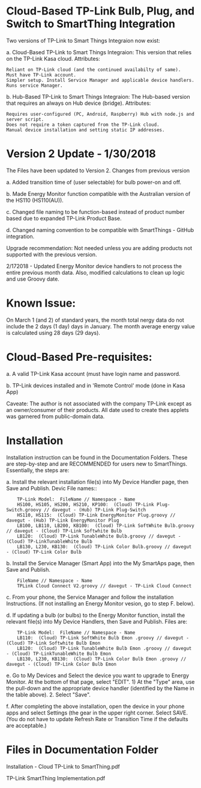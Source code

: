 # Cloud-Based TP-Link Bulb, Plug, and Switch to SmartThing Integration

Two versions of TP-Link to Smart Things Integraion now exist:

a. Cloud-Based TP-Link to Smart Things Integraion: This version that relies on the TP-Link Kasa cloud. Attributes:

    Reliant on TP-Link cloud (and the continued availabilty of same).
    Must have TP-Link account.
    Simpler setup. Install Service Manager and applicable device handlers. Runs service Manager.

b. Hub-Based TP-Link to Smart Things Integraion: The Hub-based version that requires an always on Hub device (bridge). Attributes:

    Requires user-configured (PC, Android, Raspberry) Hub with node.js and server script.
    Does not require a token captured from the TP-Link cloud.
    Manual device installation and setting static IP addresses.

# Version 2 Update - 1/30/2018

The Files have been updated to Version 2.  Changes from previous version

a.  Added transition time of (user selectable) for bulb power-on and off.

b.  Made Energy Monitor function compatible with the Australian version of the HS110 (HS110(AU)).

c.  Changed file naming to be function-based instead of product number based due to expanded TP-Link Product Base.

d.  Changed naming convention to be compatible with SmartThings - GitHub integration.

Upgrade recommendation:  Not needed unless you are adding products not supported with the previous version.

2/172018 - Updated Energy Monitor device handlers to not process the entire previous month data.  Also, modified calculations to clean up logic and use Groovy date.

# Known Issue:
On March 1 (and 2) of standard years, the month total nergy data do not include the 2 days (1 day) days in January. The month average energy value is calculated using 28 days (29 days).

# Cloud-Based Pre-requisites:

a.  A valid TP-Link Kasa account (must have login name and password.

b.  TP-Link devices installed and in 'Remote Control' mode (done in Kasa App)

Caveate:  The author is not associated with the company TP-Link except as an owner/consumer of their products.  All date used to create thes applets was garnered from public-domain data.

# Installation
Installation instruction can be found in the Documentation Folders.  These are step-by-step and are RECOMMENDED for users new to SmartThings.  Essentially, the steps are:

a.  Install the relevant installation file(s) into My Device Handler page, then Save and Publish.  Devic File names::

        TP-Link Model:  FileName // Namespace - Name
        HS100, HS105, HS200, HS210, KP100:  (Cloud) TP-Link Plug-Switch.groovy // davegut - (Hub) TP-Link Plug-Switch
        HS110, HS115:  (Cloud) TP-Link EnergyMonitor Plug.groovy // davegut - (Hub) TP-Link EnergyMonitor Plug
        LB100, LB110, LB200, KB100:  (Cloud) TP-Link SoftWhite Bulb.groovy // davegut - (Cloud) TP-Link Softwhite Bulb
        LB120:  (Cloud) TP-Link TunableWhite Bulb.groovy // davegut - (Cloud) TP-LinkTunableWhite Bulb
        LB130, L230, KB130:  (Cloud) TP-Link Color Bulb.groovy // davegut - (Cloud) TP-Link Color Bulb

b.  Install the Service Manager (Smart App) into the My SmartAps page, then Save and Publish.

        FileName // Namespace - Name
        TPLink Cloud Connect V2.groovy // davegut - TP-Link Cloud Connect
  
c.  From your phone,  the Service Manager and follow the installation Instructions.  (If not installing an Energy Monitor vesion, go to step F. below).

d.  If updating a bulb (or bulbs) to the Energy Monitor function, install the relevant file(s) into My Device Handlers, then Save and Publish.  Files are:  

        TP-Link Model:  FileName // Namespace - Name
        LB110:  (Cloud) TP-Link SoftWhite Bulb Emon .groovy // davegut - (Cloud) TP-Link Softwhite Bulb Emon
        LB120:  (Cloud) TP-Link TunableWhite Bulb Emon .groovy // davegut - (Cloud) TP-LinkTunableWhite Bulb Emon
        LB130, L230, KB130:  (Cloud) TP-Link Color Bulb Emon .groovy // davegut - (Cloud) TP-Link Color Bulb Emon
        
e.  Go to My Devices and Select the device you want to upgrade to Energy Monitor.  At the bottom of that page, select "EDIT".
    1)  At the "Type" area, use the pull-down and the appropriate device handler (identified by the Name in the table above).
    2.  Select "Save".

f.  After completing the above installation, open the device in your phone apps and select Settings (the gear in the upper right corner.  Select SAVE.  (You do not have to update Refresh Rate or Transition Time if the defaults are acceptable.)

# Files in Documentation Folder
Installation - Cloud TP-Link to SmartThing.pdf

TP-Link SmartThing Implementation.pdf
